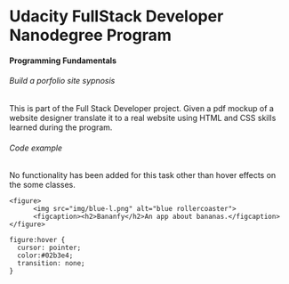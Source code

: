 # Udacity FullStack Developer Nanodegree Program
#### Programming Fundamentals
###### Build a porfolio site sypnosis
This is part of the Full Stack Developer project. Given a pdf mockup of a website designer translate it to a real website using HTML and CSS skills learned during the program.

###### Code example
No functionality has been added for this task other than hover effects on the some classes. 
``` 
<figure>
      <img src="img/blue-l.png" alt="blue rollercoaster">
      <figcaption><h2>Bananfy</h2>An app about bananas.</figcaption>
</figure>
```
```
figure:hover {
  cursor: pointer;
  color:#02b3e4;
  transition: none;
}

```
